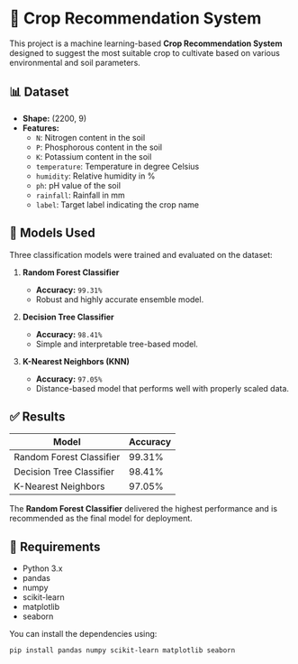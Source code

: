 # 🌾 Crop Recommendation System

This project is a machine learning-based **Crop Recommendation System** designed to suggest the most suitable crop to cultivate based on various environmental and soil parameters.

## 📊 Dataset

- **Shape:** (2200, 9)
- **Features:**
  - `N`: Nitrogen content in the soil
  - `P`: Phosphorous content in the soil
  - `K`: Potassium content in the soil
  - `temperature`: Temperature in degree Celsius
  - `humidity`: Relative humidity in %
  - `ph`: pH value of the soil
  - `rainfall`: Rainfall in mm
  - `label`: Target label indicating the crop name

## 🤖 Models Used

Three classification models were trained and evaluated on the dataset:

1. **Random Forest Classifier**
   - **Accuracy:** `99.31%`
   - Robust and highly accurate ensemble model.

2. **Decision Tree Classifier**
   - **Accuracy:** `98.41%`
   - Simple and interpretable tree-based model.

3. **K-Nearest Neighbors (KNN)**
   - **Accuracy:** `97.05%`
   - Distance-based model that performs well with properly scaled data.

## ✅ Results

| Model                   | Accuracy       |
|------------------------|----------------|
| Random Forest Classifier | 99.31%        |
| Decision Tree Classifier | 98.41%        |
| K-Nearest Neighbors      | 97.05%        |

The **Random Forest Classifier** delivered the highest performance and is recommended as the final model for deployment.

## 📌 Requirements

- Python 3.x
- pandas
- numpy
- scikit-learn
- matplotlib
- seaborn

You can install the dependencies using:

```bash
pip install pandas numpy scikit-learn matplotlib seaborn
